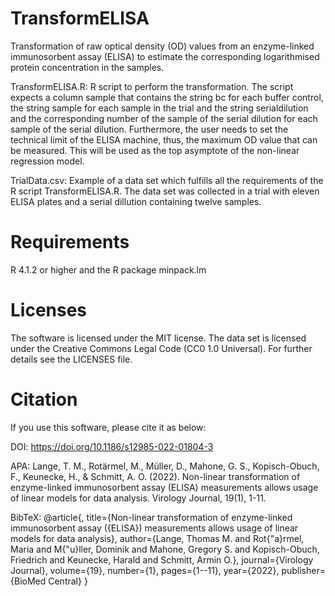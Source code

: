 # TransformELISA
Transformation of raw optical density (OD) values from an enzyme-linked immunosorbent assay (ELISA) to estimate the corresponding logarithmised protein concentration in the samples. 

TransformELISA.R:
R script to perform the transformation. The script expects a column sample that contains the string bc for each buffer control, the string sample for each sample in the trial and the string serialdilution and the corresponding number of the sample of the serial dilution for each sample of the serial dilution.
Furthermore, the user needs to set the technical limit of the ELISA machine, thus, the maximum OD value that can be measured. This will be used as the top asymptote of the non-linear regression model. 

TrialData.csv:
Example of a data set which fulfills all the requirements of the R script TransformELISA.R. 
The data set was collected in a trial with eleven ELISA plates and a serial dillution containing twelve samples.

# Requirements
R 4.1.2 or higher and the R package minpack.lm

# Licenses
The software is licensed under the MIT license. The data set is licensed under the Creative Commons Legal Code (CC0 1.0 Universal). For further details see the LICENSES file. 

# Citation
If you use this software, please cite it as below:

DOI: 
https://doi.org/10.1186/s12985-022-01804-3

APA:
Lange, T. M., Rotärmel, M., Müller, D., Mahone, G. S., Kopisch-Obuch, F., Keunecke, H., & Schmitt, A. O. (2022). Non-linear transformation of enzyme-linked immunosorbent assay (ELISA) measurements allows usage of linear models for data analysis. Virology Journal, 19(1), 1-11. 

BibTeX:
@article{,
  title={Non-linear transformation of enzyme-linked immunosorbent assay ({ELISA}) measurements allows usage of linear models for data analysis},
  author={Lange, Thomas M. and Rot{\"a}rmel, Maria and M{\"u}ller, Dominik and Mahone, Gregory S. and Kopisch-Obuch, Friedrich and Keunecke, Harald and Schmitt, Armin O.},
  journal={Virology Journal},
  volume={19},
  number={1},
  pages={1--11},
  year={2022},
  publisher={BioMed Central}
}
